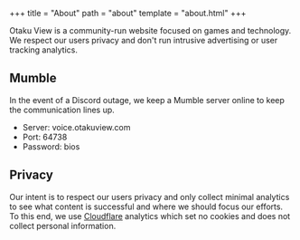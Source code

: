 +++
title = "About"
path = "about"
template = "about.html"
+++

Otaku View is a community-run website focused on games and technology. We respect our users privacy and don't run intrusive advertising or user tracking analytics.

## Mumble

In the event of a Discord outage, we keep a Mumble server online to keep the communication lines up.

- Server: voice.otakuview.com
- Port: 64738
- Password: bios

## Privacy

Our intent is to respect our users privacy and only collect minimal analytics to see what content is successful and where we should focus our efforts. To this end, we use [Cloudflare](https://www.cloudflare.com/web-analytics/) analytics which set no cookies and does not collect personal information.